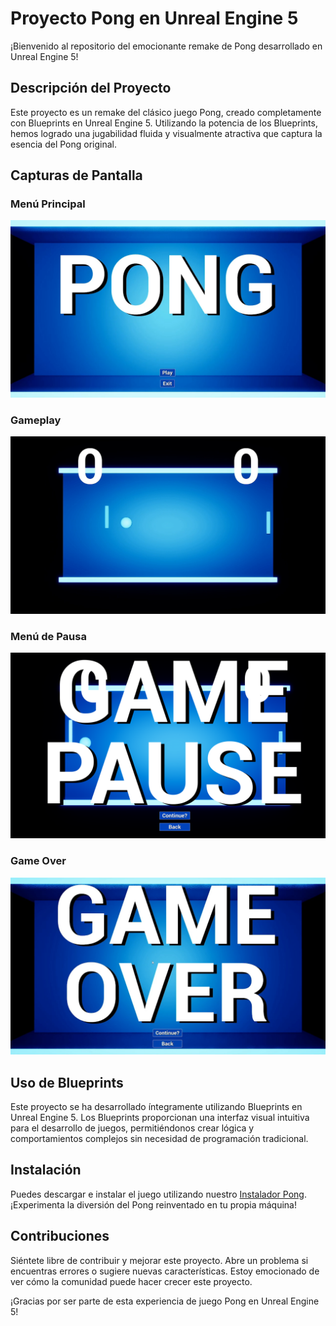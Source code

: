 # Proyecto Pong en Unreal Engine 5

¡Bienvenido al repositorio del emocionante remake de Pong desarrollado en Unreal Engine 5!

## Descripción del Proyecto

Este proyecto es un remake del clásico juego Pong, creado completamente con Blueprints en Unreal Engine 5. Utilizando la potencia de los Blueprints, hemos logrado una jugabilidad fluida y visualmente atractiva que captura la esencia del Pong original.

## Capturas de Pantalla

### Menú Principal
![Menú Principal](/Recursos/MenuPrincipal.PNG)

### Gameplay
![Gameplay](/Recursos/GamePlay.PNG)

### Menú de Pausa
![Menú de Pausa](/Recursos/GamePause.png)

### Game Over
![Game Over](/Recursos/GameOver.PNG)

## Uso de Blueprints

Este proyecto se ha desarrollado íntegramente utilizando Blueprints en Unreal Engine 5. Los Blueprints proporcionan una interfaz visual intuitiva para el desarrollo de juegos, permitiéndonos crear lógica y comportamientos complejos sin necesidad de programación tradicional.

## Instalación

Puedes descargar e instalar el juego utilizando nuestro [Instalador Pong]((https://drive.google.com/file/d/1mY00uPm50HjU5h49Q4wQHJugyFTlEAa5/view?usp=sharing)). ¡Experimenta la diversión del Pong reinventado en tu propia máquina!

## Contribuciones

Siéntete libre de contribuir y mejorar este proyecto. Abre un problema si encuentras errores o sugiere nuevas características. Estoy emocionado de ver cómo la comunidad puede hacer crecer este proyecto.

¡Gracias por ser parte de esta experiencia de juego Pong en Unreal Engine 5!


